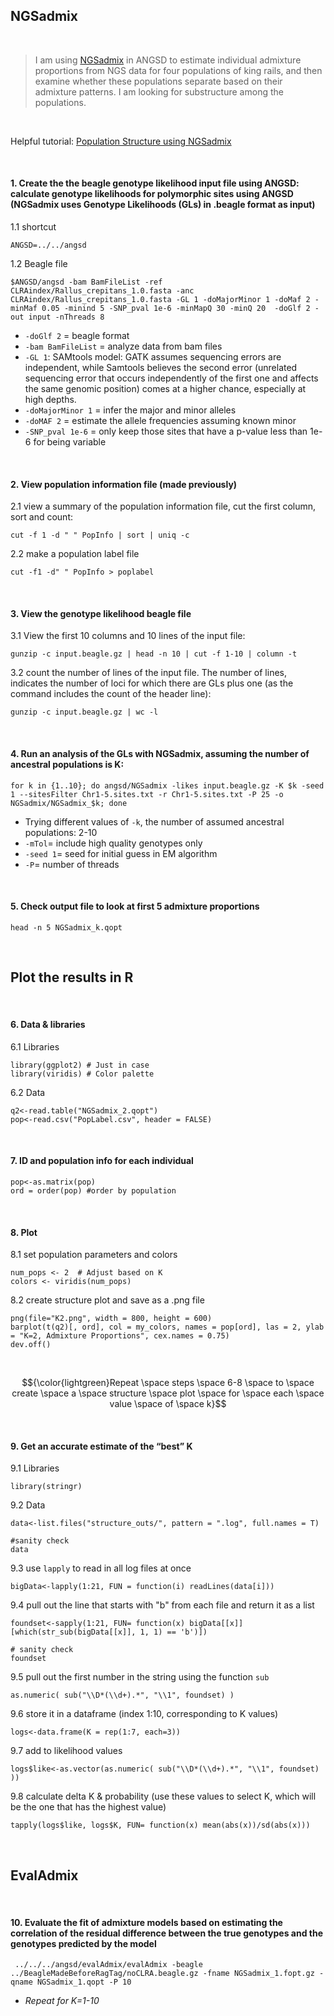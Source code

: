 ## NGSadmix
&nbsp;
> I am using [NGSadmix](http://www.popgen.dk/software/index.php/NgsAdmixTutorial) in ANGSD to estimate individual admixture proportions from NGS data for  four populations of king rails, and then examine whether these populations separate based on their admixture patterns. I am looking for substructure among the populations.

&nbsp;

Helpful tutorial: [Population Structure using NGSadmix](https://baylab.github.io/MarineGenomics/week-9-population-structure-using-ngsadmix.html)

&nbsp;
&nbsp;
#### 1. Create the the beagle genotype likelihood input file using ANGSD: calculate genotype likelihoods for polymorphic sites using ANGSD (NGSadmix uses Genotype Likelihoods (GLs) in .beagle format as input)
1.1 shortcut
```
ANGSD=../../angsd
```
1.2 Beagle file
```
$ANGSD/angsd -bam BamFileList -ref CLRAindex/Rallus_crepitans_1.0.fasta -anc CLRAindex/Rallus_crepitans_1.0.fasta -GL 1 -doMajorMinor 1 -doMaf 2 -minMaf 0.05 -minind 5 -SNP_pval 1e-6 -minMapQ 30 -minQ 20  -doGlf 2 -out input -nThreads 8
```
- `-doGlf 2` = beagle format
- `-bam BamFileList` = analyze data from bam files 
- `-GL 1`: SAMtools model: GATK assumes sequencing errors are independent, while Samtools believes the second error (unrelated sequencing error that occurs independently of the first one and affects the same genomic position) comes at a higher chance, especially at high depths.
- `-doMajorMinor 1` = infer the major and minor alleles
- `-doMAF 2` = estimate the allele frequencies assuming known minor 
- `-SNP_pval 1e-6` = only keep those sites that have a p-value less than 1e-6 for being variable
  

&nbsp;
&nbsp;

#### 2. View population information file (made previously)
2.1 view a summary of the population information file, cut the first column, sort and count:
```
cut -f 1 -d " " PopInfo | sort | uniq -c
```
2.2 make a population label file
```
cut -f1 -d" " PopInfo > poplabel
```
&nbsp;
&nbsp;
#### 3. View the genotype likelihood beagle file

3.1 View the first 10 columns and 10 lines of the input file:
```
gunzip -c input.beagle.gz | head -n 10 | cut -f 1-10 | column -t
```
3.2 count the number of lines of the input file. The number of lines, indicates the number of loci for which there are GLs plus one (as the command includes the count of the header line):
```
gunzip -c input.beagle.gz | wc -l
```
&nbsp;
&nbsp;


#### 4. Run an analysis of the GLs with NGSadmix, assuming the number of ancestral populations is K:
```
for k in {1..10}; do angsd/NGSadmix -likes input.beagle.gz -K $k -seed 1 --sitesFilter Chr1-5.sites.txt -r Chr1-5.sites.txt -P 25 -o NGSadmix/NGSadmix_$k; done

```
- Trying different values of `-k`, the number of assumed ancestral populations: 2-10
- `-mTol`= include high quality genotypes only
- `-seed 1`= seed for initial guess in EM algorithm
- `-P`= number of threads

&nbsp;
&nbsp;

#### 5. Check output file to look at first 5 admixture proportions 

```
head -n 5 NGSadmix_k.qopt
```
&nbsp;
&nbsp;


## Plot the results in R
&nbsp;
#### 6. Data & libraries 
6.1 Libraries
```
library(ggplot2) # Just in case
library(viridis) # Color palette 
```
6.2 Data
```
q2<-read.table("NGSadmix_2.qopt")
pop<-read.csv("PopLabel.csv", header = FALSE)
```
&nbsp;
&nbsp;
#### 7. ID and population info for each individual
```
pop<-as.matrix(pop)
ord = order(pop) #order by population
```
&nbsp;
&nbsp;
#### 8. Plot
8.1 set population parameters and colors
```
num_pops <- 2  # Adjust based on K
colors <- viridis(num_pops)
```
8.2 create structure plot and save as a .png file
```
png(file="K2.png", width = 800, height = 600)
barplot(t(q2)[, ord], col = my_colors, names = pop[ord], las = 2, ylab = "K=2, Admixture Proportions", cex.names = 0.75)
dev.off()
```
&nbsp;


$${\color{lightgreen}Repeat \space steps \space 6-8 \space to \space create \space a \space structure \space plot \space for \space each \space value \space of \space k}$$

&nbsp;
&nbsp;

#### 9. Get an accurate estimate of the “best” K 
9.1 Libraries
```
library(stringr)
```

9.2 Data
```
data<-list.files("structure_outs/", pattern = ".log", full.names = T)

#sanity check
data
```
9.3 use `lapply` to read in all log files at once
```
bigData<-lapply(1:21, FUN = function(i) readLines(data[i]))
```
9.4 pull out the line that starts with "b" from each file and return it as a list
```
foundset<-sapply(1:21, FUN= function(x) bigData[[x]][which(str_sub(bigData[[x]], 1, 1) == 'b')])

# sanity check
foundset
```
9.5 pull out the first number in the string using the function `sub`
```
as.numeric( sub("\\D*(\\d+).*", "\\1", foundset) )
```
9.6 store it in a dataframe (index 1:10, corresponding to K values)
```
logs<-data.frame(K = rep(1:7, each=3))
```
9.7 add to likelihood values
```
logs$like<-as.vector(as.numeric( sub("\\D*(\\d+).*", "\\1", foundset) ))
```
9.8 calculate delta K & probability (use these values to select K, which will be the one that has the highest value)
```
tapply(logs$like, logs$K, FUN= function(x) mean(abs(x))/sd(abs(x)))
```


&nbsp;

## EvalAdmix 
&nbsp;
#### 10. Evaluate the fit of admixture models based on estimating the correlation of the residual difference between the true genotypes and the genotypes predicted by the model

```
 ../../../angsd/evalAdmix/evalAdmix -beagle ../BeagleMadeBeforeRagTag/noCLRA.beagle.gz -fname NGSadmix_1.fopt.gz -qname NGSadmix_1.qopt -P 10
```
- *Repeat for K=1-10*


